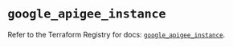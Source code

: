 # `google_apigee_instance`

Refer to the Terraform Registry for docs: [`google_apigee_instance`](https://registry.terraform.io/providers/hashicorp/google-beta/6.37.0/docs/resources/google_apigee_instance).
